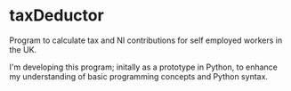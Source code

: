 # taxDeductor
Program to calculate tax and NI contributions for self employed workers in the UK.

I'm developing this program; initally as a prototype in Python, to enhance my understanding of basic programming concepts and
Python syntax.
